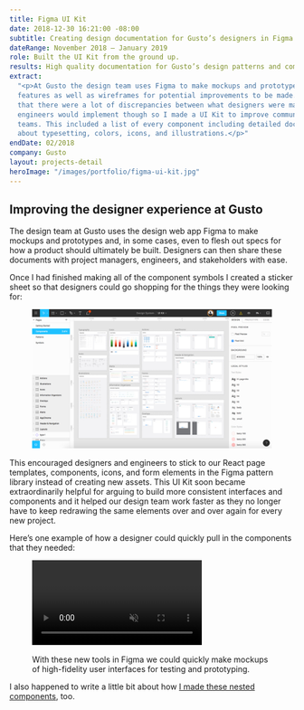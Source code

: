 ```yaml
---
title: Figma UI Kit
date: 2018-12-30 16:21:00 -08:00
subtitle: Creating design documentation for Gusto’s designers in Figma.
dateRange: November 2018 – January 2019
role: Built the UI Kit from the ground up.
results: High quality documentation for Gusto’s design patterns and components.
extract:
  "<p>At Gusto the design team uses Figma to make mockups and prototypes of new
  features as well as wireframes for potential improvements to be made. I noticed
  that there were a lot of discrepancies between what designers were making and what
  engineers would implement though so I made a UI Kit to improve communication between
  teams. This included a list of every component including detailed documentation
  about typesetting, colors, icons, and illustrations.</p>"
endDate: 02/2018
company: Gusto
layout: projects-detail
heroImage: "/images/portfolio/figma-ui-kit.jpg"
---
```


## Improving the designer experience at Gusto

The design team at Gusto uses the design web app Figma to make mockups and prototypes and, in some cases, even to flesh out specs for how a product should ultimately be built. Designers can then share these documents with project managers, engineers, and stakeholders with ease.

Once I had finished making all of the component symbols I created a sticker sheet so that designers could go shopping for the things they were looking for:

<div class='m-wrapper--full'>
  <figure>
    <img loading="lazy" src="/images/portfolio/figma-sticker-sheet.jpg" class="chrome-shadow" />
  </figure>
</div>

This encouraged designers and engineers to stick to our React page templates, components, icons, and form elements in the Figma pattern library instead of creating new assets. This UI Kit soon became extraordinarily helpful for arguing to build more consistent interfaces and components and it helped our design team work faster as they no longer have to keep redrawing the same elements over and over again for every new project.

Here’s one example of how a designer could quickly pull in the components that they needed:

<div class='m-wrapper--full'>
  <figure>
    <video loading="lazy" class="chrome-shadow" src="/uploads/figma-ui-kit-2.mp4" muted autoplay loop playsinline></video>
    <figcaption>
      <p>
         With these new tools in Figma we could quickly make mockups of high-fidelity user interfaces for testing and prototyping.
      </p>
    </figcaption>
  </figure>
</div>

I also happened to write a little bit about how [I made these nested components](https://css-tricks.com/nesting-components-in-figma/), too.
